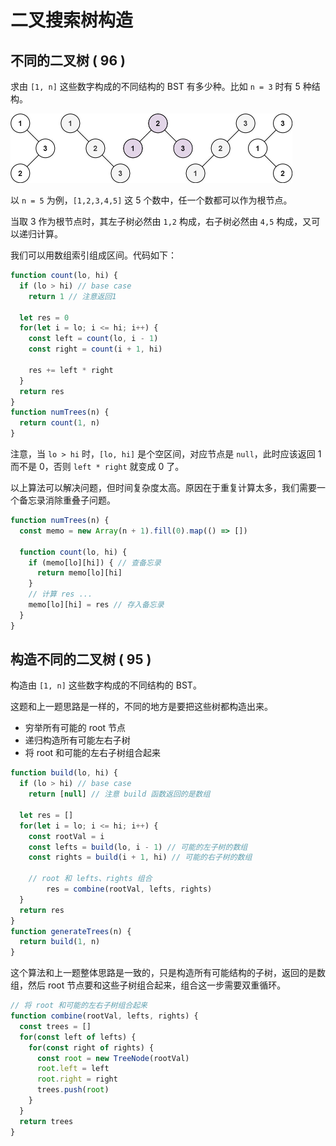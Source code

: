 # 二叉搜索树构造

## 不同的二叉树 ( 96 )

求由 `[1, n]` 这些数字构成的不同结构的 BST 有多少种。比如 `n = 3` 时有 5 种结构。

<img class="img-mid" src="https://raw.githubusercontent.com/yamsfeer/pic-bed/master/e6c9d24egy1h5uml7ykt1j20p1066dg6.jpg" style="zoom:50%;" />

以 `n = 5` 为例，`[1,2,3,4,5]` 这 5 个数中，任一个数都可以作为根节点。

当取 3 作为根节点时，其左子树必然由 `1,2` 构成，右子树必然由 `4,5` 构成，又可以递归计算。

我们可以用数组索引组成区间。代码如下：

```javascript
function count(lo, hi) {
  if (lo > hi) // base case
    return 1 // 注意返回1

  let res = 0
  for(let i = lo; i <= hi; i++) {
    const left = count(lo, i - 1)
    const right = count(i + 1, hi)

    res += left * right
  }
  return res
}
function numTrees(n) {
  return count(1, n)
}
```

注意，当 `lo > hi` 时，`[lo, hi]` 是个空区间，对应节点是 `null`，此时应该返回 1 而不是 0，否则 `left * right` 就变成 0 了。

以上算法可以解决问题，但时间复杂度太高。原因在于重复计算太多，我们需要一个备忘录消除重叠子问题。

```javascript
function numTrees(n) {
  const memo = new Array(n + 1).fill(0).map(() => [])

  function count(lo, hi) {
    if (memo[lo][hi]) { // 查备忘录
      return memo[lo][hi]
    }
    // 计算 res ...
    memo[lo][hi] = res // 存入备忘录
  }
}
```

## 构造不同的二叉树 ( 95 )

构造由 `[1, n]` 这些数字构成的不同结构的 BST。

这题和上一题思路是一样的，不同的地方是要把这些树都构造出来。

* 穷举所有可能的 root 节点
* 递归构造所有可能左右子树
* 将 root 和可能的左右子树组合起来

```javascript
function build(lo, hi) {
  if (lo > hi) // base case
    return [null] // 注意 build 函数返回的是数组

  let res = []
  for(let i = lo; i <= hi; i++) {
    const rootVal = i
    const lefts = build(lo, i - 1) // 可能的左子树的数组
    const rights = build(i + 1, hi) // 可能的右子树的数组

    // root 和 lefts、rights 组合
		res = combine(rootVal, lefts, rights)
  }
  return res
}
function generateTrees(n) {
  return build(1, n)
}
```

这个算法和上一题整体思路是一致的，只是构造所有可能结构的子树，返回的是数组，然后 root 节点要和这些子树组合起来，组合这一步需要双重循环。

```javascript
// 将 root 和可能的左右子树组合起来
function combine(rootVal, lefts, rights) {
  const trees = []
  for(const left of lefts) {
    for(const right of rights) {
      const root = new TreeNode(rootVal)
      root.left = left
      root.right = right
      trees.push(root)
    }
  }
  return trees
}
```
